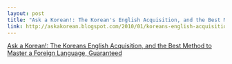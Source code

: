 ```yaml
--- 
layout: post
title: "Ask a Korean!: The Korean's English Acquisition, and the Best Method to Master a Foreign Language, Guaranteed"
link: http://askakorean.blogspot.com/2010/01/koreans-english-acquisition-and-best.html
---
```

<a href=
"http://askakorean.blogspot.com/2010/01/koreans-english-acquisition-and-best.html">
Ask a Korean!: The Koreans English Acquisition, and the Best Method
to Master a Foreign Language, Guaranteed</a>
